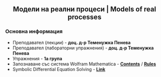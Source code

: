 <h2 align="center">Модели на реални процеси | Models of real processes</h2>

### Основна информация
* Преподавател (лекции) - **доц. д-р Теменужка Пенева**
* Преподавател (лабораторни упражнения) - **доц. д-р Теменужка Пенева**
* Упражнения - **1а група**
* Запознаване със система Wolfram Mathematica - [**Contents**](https://fmi.uni-plovdiv.bg/evlm/DBbg/database/teacherbook/15BG_intro/contents_Introduction%20Mathematica_BG/index.html) / [**Rules**](https://fmi.uni-plovdiv.bg/evlm/DBbg/database/teacherbook/16BG_system%20math/index.html)
* Symbolic Differential Equation Solving - [**Link**](https://reference.wolfram.com/language/tutorial/DSolveOverview.html?authuser=2)
